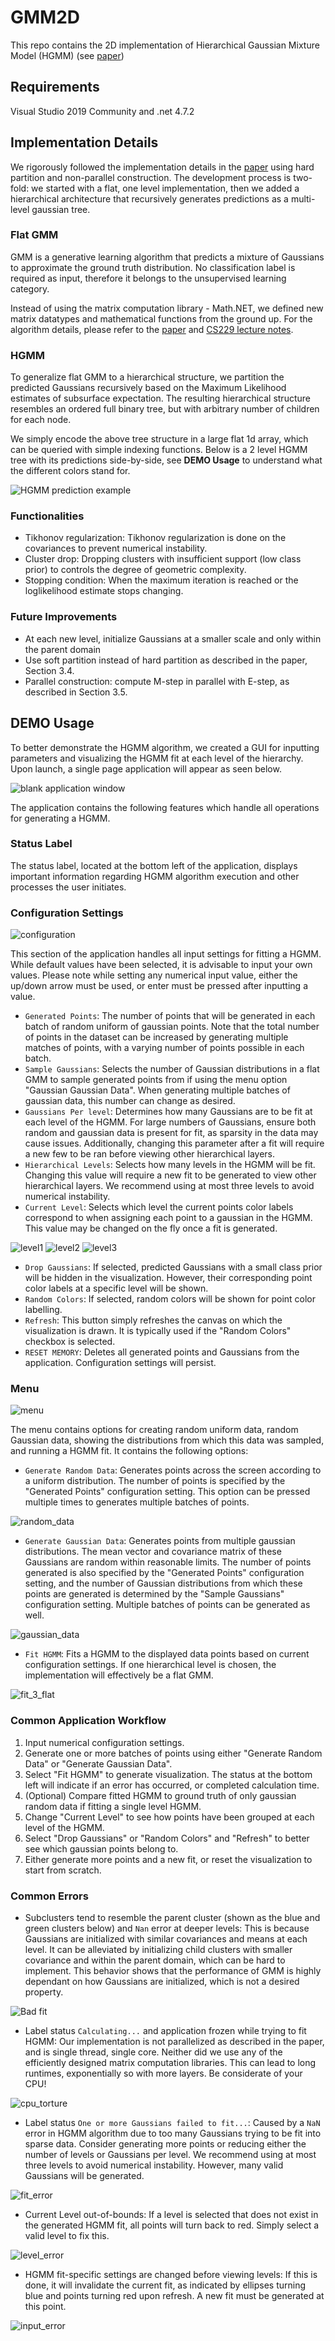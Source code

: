 
# GMM2D
This repo contains the 2D implementation of Hierarchical Gaussian Mixture Model (HGMM) (see [paper](https://www.cv-foundation.org/openaccess/content_cvpr_2016/html/Eckart_Accelerated_Generative_Models_CVPR_2016_paper.html))

## Requirements
Visual Studio 2019 Community and .net 4.7.2

## Implementation Details
We rigorously followed the implementation details in the [paper](https://www.cv-foundation.org/openaccess/content_cvpr_2016/html/Eckart_Accelerated_Generative_Models_CVPR_2016_paper.html) using hard partition and non-parallel construction. The development process is two-fold: we started with a flat, one level implementation, then we added a hierarchical architecture that recursively generates predictions as a multi-level gaussian tree.

### Flat GMM
GMM is a generative learning algorithm that predicts a mixture of Gaussians to approximate the ground truth distribution. No classification label is required as input, therefore it belongs to the unsupervised learning category.

Instead of using the matrix computation library - Math.NET, we defined new matrix datatypes and mathematical functions from the ground up. For the algorithm details, please refer to the [paper](https://www.cv-foundation.org/openaccess/content_cvpr_2016/html/Eckart_Accelerated_Generative_Models_CVPR_2016_paper.html) and [CS229 lecture notes](http://cs229.stanford.edu/notes/cs229-notes7b.pdf). 

### HGMM
To generalize flat GMM to a hierarchical structure, we partition the predicted Gaussians recursively based on the Maximum Likelihood estimates of subsurface expectation. The resulting hierarchical structure resembles an ordered full binary tree, but with arbitrary number of children for each node.

We simply encode the above tree structure in a large flat 1d array, which can be queried with simple indexing functions. Below is a 2 level HGMM tree with its predictions side-by-side, see **DEMO Usage** to understand what the different colors stand for.

![HGMM prediction example](Images/HGMM_tree.png)

### Functionalities
* Tikhonov regularization: Tikhonov regularization is done on the covariances to prevent numerical instability.
* Cluster drop: Dropping clusters with insufficient support (low class prior) to controls the degree of geometric complexity.
* Stopping condition: When the maximum iteration is reached or the loglikelihood estimate stops changing.

### Future Improvements
* At each new level, initialize Gaussians at a smaller scale and only within the parent domain
* Use soft partition instead of hard partition as described in the paper, Section 3.4.
* Parallel construction: compute M-step in parallel with E-step, as described in Section 3.5.

## DEMO Usage
To better demonstrate the HGMM algorithm, we created a GUI for inputting parameters and visualizing the HGMM fit at each level of the hierarchy. Upon launch, a single page application will appear as seen below.      

![blank application window](Images/blank_window.png)

The application contains the following features which handle all operations for generating a HGMM.

### Status Label
The status label, located at the bottom left of the application, displays important information regarding HGMM algorithm execution and other processes the user initiates.

### Configuration Settings

![configuration](Images/configuration.png)

This section of the application handles all input settings for fitting a HGMM. While default values have been selected, it is advisable to input your own values. Please note while setting any numerical input value, either the up/down arrow must be used, or enter must be pressed after inputting a value.

* `Generated Points`: The number of points that will be generated in each batch of random uniform of gaussian points. Note that the total number of points in the dataset can be increased by generating multiple matches of points, with a varying number of points possible in each batch. 
* `Sample Gaussians`: Selects the number of Gaussian distributions in a flat GMM to sample generated points from if using the menu option "Gaussian Gaussian Data". When generating multiple batches of gaussian data, this number can change as desired. 
* `Gaussians Per level`: Determines how many Gaussians are to be fit at each level of the HGMM. For large numbers of Gaussians, ensure both random and gaussian data is present for fit, as sparsity in the data may cause issues. Additionally, changing this parameter after a fit will require a new few to be ran before viewing other hierarchical layers.
* `Hierarchical Levels`: Selects how many levels in the HGMM will be fit. Changing this value will require a new fit to be generated to view other hierarchical layers. We recommend using at most three levels to avoid numerical instability. 
* `Current Level`: Selects which level the current points color labels correspond to when assigning each point to a gaussian in the HGMM. This value may be changed on the fly once a fit is generated.

![level1](Images/level1.png) ![level2](Images/level2.png) ![level3](Images/level3.png)

* `Drop Gaussians`: If selected, predicted Gaussians with a small class prior will be hidden in the visualization. However, their corresponding point color labels at a specific level will be shown.
* `Random Colors`: If selected, random colors will be shown for point color labelling. 
* `Refresh`: This button simply refreshes the canvas on which the visualization is drawn. It is typically used if the "Random Colors" checkbox is selected. 
* `RESET MEMORY`: Deletes all generated points and Gaussians from the application. Configuration settings will persist.

### Menu

![menu](Images/menu.png)

The menu contains options for creating random uniform data, random Gaussian data, showing the distributions from which this data was sampled, and running a HGMM fit. It contains the following options:
* `Generate Random Data`: Generates points across the screen according to a uniform distribution. The number of points is specified by the "Generated Points" configuration setting. This option can be pressed multiple times to generates multiple batches of points.

![random_data](Images/random_data.png)

* `Generate Gaussian Data`: Generates points from multiple gaussian distributions. The mean vector and covariance matrix of these Gaussians are random within reasonable limits. The number of points generated is also specified by the "Generated Points" configuration setting, and the number of Gaussian distributions from which these points are generated is determined by the "Sample Gaussians" configuration setting. Multiple batches of points can be generated as well.

![gaussian_data](Images/gaussian_data.png)

* `Fit HGMM`: Fits a HGMM to the displayed data points based on current configuration settings. If one hierarchical level is chosen, the implementation will effectively be a flat GMM. 

![fit_3_flat](Images/fit_3_flat.png)

### Common Application Workflow
1. Input numerical configuration settings.
2. Generate one or more batches of points using either "Generate Random Data" or "Generate Gaussian Data".
3. Select "Fit HGMM" to generate visualization. The status at the bottom left will indicate if an error has occurred, or completed calculation time.
4. (Optional) Compare fitted HGMM to ground truth of only gaussian random data if fitting a single level HGMM.
5. Change "Current Level" to see how points have been grouped at each level of the HGMM.
6. Select "Drop Gaussians" or "Random Colors" and "Refresh" to better see which gaussian points belong to.
6. Either generate more points and a new fit, or reset the visualization to start from scratch.

### Common Errors
* Subclusters tend to resemble the parent cluster (shown as the blue and green clusters below) and `Nan` error at deeper levels: This is because Gaussians are initialized with similar covariances and means at each level. It can be alleviated by initializing child clusters with smaller covariance and within the parent domain, which can be hard to implement. This behavior shows that the performance of GMM is highly dependant on how Gaussians are initialized, which is not a desired property.

![Bad fit](Images/bad_fit.png)

* Label status `Calculating...` and application frozen while trying to fit HGMM: Our implementation is not parallelized as described in the paper, and is single thread, single core. Neither did we use any of the efficiently designed matrix computation libraries. This can lead to long runtimes, exponentially so with more layers. Be considerate of your CPU!

![cpu_torture](Images/cpu_torture.png)

* Label status `One or more Gaussians failed to fit...`: Caused by a `NaN` error in HGMM algorithm due to too many Gaussians trying to be fit into sparse data. Consider generating more points or reducing either the number of levels or Gaussians per level. We recommend using at most three levels to avoid numerical instability. However, many valid Gaussians will be generated.

![fit_error](Images/fit_error.png)

* Current Level out-of-bounds: If a level is selected that does not exist in the generated HGMM fit, all points will turn back to red. Simply select a valid level to fix this.

![level_error](Images/level_error.png)

* HGMM fit-specific settings are changed before viewing levels: If this is done, it will invalidate the current fit, as indicated by ellipses turning blue and points turning red upon refresh. A new fit must be generated at this point.

![input_error](Images/oopsie_daisy_inputs_broke.png)
